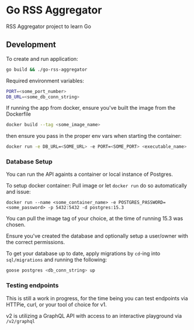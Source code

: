 # Go RSS Aggregator

RSS Aggregator project to learn Go

## Development

To create and run application:

```bash
go build && ./go-rss-aggregator
```

Required environment variables:

```bash
PORT=<some_port_number>
DB_URL=<some_db_conn_string>
```

If running the app from docker, ensure you've built the image from the Dockerfile

```bash
docker build --tag <some_image_name>
```

then ensure you pass in the proper env vars when starting the container:

```bash
docker run -e DB_URL=<SOME_URL> -e PORT=<SOME_PORT> <executable_name>
```

### Database Setup

You can run the API againts a container or local instance of Postgres.

To setup docker container:
Pull image or let `docker run` do so automatically and issue:

`docker run --name <some_container_name> -e POSTGRES_PASSWORD=<some_password> -p 5432:5432 -d postgres:15.3`

You can pull the image tag of your choice, at the time of running 15.3 was chosen.

Ensure you've created the database and optionally setup a user/owner with the correct permissions.

To get your database up to date, apply migrations by `cd`-ing into `sql/migrations` and running the following:

```bash
goose postgres <db_conn_string> up
```

### Testing endpoints

This is still a work in progress, for the time being you can test endpoints via HTTPie, curl, or your tool of choice for v1.

v2 is utilizing a GraphQL API with access to an interactive playground via `/v2/graphql`